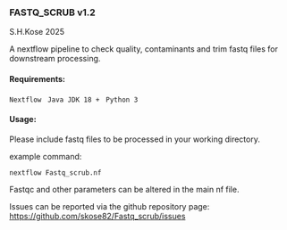 
### FASTQ_SCRUB v1.2 

S.H.Kose 2025


A nextflow pipeline to check quality, contaminants 
and trim fastq files for downstream processing. 

#### Requirements:

 `Nextflow `
 `Java JDK 18 + `
 `Python 3 `

#### Usage:

Please include fastq files to be processed in your working directory. 

example command: 

 `nextflow Fastq_scrub.nf `

Fastqc and other parameters can be altered in the main nf file. 

Issues can be reported via the github repository page: https://github.com/skose82/Fastq_scrub/issues




